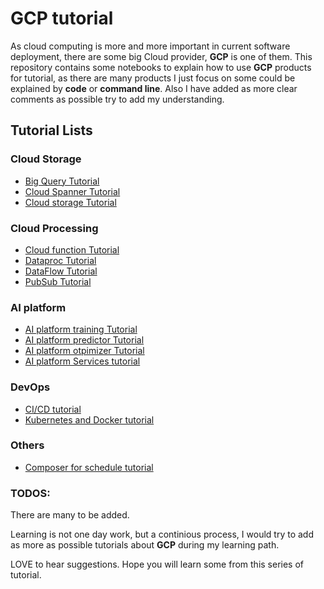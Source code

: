 # GCP tutorial
As cloud computing is more and more important in current software deployment, there are some big Cloud provider, **GCP** is one of them. This repository contains some notebooks to explain how to use **GCP** products for tutorial, as there are many products I just focus on some could be explained by **code** or **command line**. Also I have added as more clear comments as possible try to add my understanding.


## Tutorial Lists
 ### Cloud Storage
   * [Big Query Tutorial](https://github.com/lugq1990/GCP_tutorial/blob/master/Big_query_toturial.ipynb)
   * [Cloud Spanner Tutorial](https://github.com/lugq1990/GCP_tutorial/blob/master/Cloud_Spanner_tutorial.ipynb)
   * [Cloud storage Tutorial](https://github.com/lugq1990/GCP_tutorial/blob/master/Cloud_storage_tutorial.ipynb)
 

  ### Cloud Processing
  * [Cloud function Tutorial](https://github.com/lugq1990/GCP_tutorial/blob/master/Cloud_fucntion_tutorial.ipynb)
  * [Dataproc Tutorial](https://github.com/lugq1990/GCP_tutorial/blob/master/Dataproc_with_bigquery.ipynb)
  * [DataFlow Tutorial](https://github.com/lugq1990/GCP_tutorial/blob/master/Data_flow_tutorial.ipynb)
  * [PubSub Tutorial](https://github.com/lugq1990/GCP_tutorial/blob/master/Pubsub_totorial.ipynb)
  
 
  ### AI platform
  * [AI platform training Tutorial](https://github.com/lugq1990/GCP_tutorial/blob/master/Ai_platform_training_with_sklearn.ipynb)
  * [AI platform predictor Tutorial](https://github.com/lugq1990/GCP_tutorial/blob/master/Ai_platform_predictor_tutorial.ipynb)
  * [AI platform otpimizer Tutorial](https://github.com/lugq1990/GCP_tutorial/blob/master/Ai_platform_optimizer_tutorial.ipynb)
  * [AI platform Services tutorial](https://github.com/lugq1990/GCP_tutorial/blob/master/Cloud_Service_tutorial.ipynb)
 	
 	
  ### DevOps
  * [CI/CD tutorial](https://github.com/lugq1990/GCP_tutorial/blob/master/Cloud_CICD_tutorial.ipynb)
  * [Kubernetes and Docker tutorial](https://github.com/lugq1990/GCP_tutorial/blob/master/GCP_Kubernetes_tutorial.ipynb)

  
  ### Others
  * [Composer for schedule tutorial](https://github.com/lugq1990/GCP_tutorial/blob/master/GCP_Composer_tutorial.ipynb)


  ### TODOS:
  There are many to be added.

Learning is not one day work, but a continious process, I would try to add as more as possible tutorials about **GCP** during my learning path. 

LOVE to hear suggestions. Hope you will learn some from this series of tutorial.
